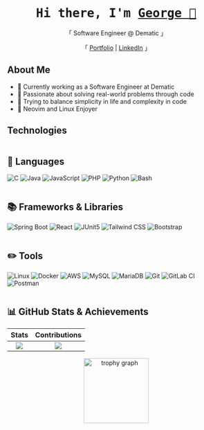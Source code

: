 <!-- Intro  -->
<h1 align="center">
    <samp>Hi there, I'm <b><a target="_blank" href="https://rootgeorge17.github.io/portofolio-website/">George 👋</a></b></samp>
</h1>

<p align="center"> 
    「 Software Engineer @ Dematic 」
</p>

<p align="center"> 
    「 
    <a href="https://rootgeorge17.github.io/portofolio-website/" target="_blank">Portfolio</a> 
    | 
    <a href="https://www.linkedin.com/in/georgesopov/" target="_blank">LinkedIn</a> 
    」
</p>

## About Me

- 🌱 Currently working as a Software Engineer at Dematic
- 🎯 Passionate about solving real-world problems through code
- 💭  Trying to balance simplicity in life and complexity in code
- 🗿   Neovim and Linux Enjoyer

## Technologies

<div style="display: inline-block; align-items: center;">
  <h2>📖 Languages</h2>
 
  ![C](https://img.shields.io/badge/C-00599C.svg?style=for-the-badge&logo=C&logoColor=white)
  ![Java](https://img.shields.io/badge/Java-%23ED8B00.svg?style=for-the-badge&logo=openjdk&logoColor=000)
  ![JavaScript](https://img.shields.io/badge/JavaScript-F7DF1E?style=for-the-badge&logo=javascript&logoColor=000)
  ![PHP](https://img.shields.io/badge/php-%23777BB4.svg?style=for-the-badge&logo=php&logoColor=white)
  ![Python](https://img.shields.io/badge/Python-3776AB?style=for-the-badge&logo=python&logoColor=fff)
  ![Bash](https://img.shields.io/badge/Bash-4EAA25?style=for-the-badge&logo=gnubash&logoColor=fff)
</div>

<div style="display: inline-block; align-items: center;">
  <h2>📚 Frameworks & Libraries</h2>
 
  ![Spring Boot](https://img.shields.io/badge/Spring%20Boot-6DB33F?style=for-the-badge&logo=springboot&logoColor=fff)
  ![React](https://img.shields.io/badge/React-%2320232a.svg?style=for-the-badge&logo=react&logoColor=%2361DAFB)
  ![JUnit5](https://img.shields.io/badge/JUnit5-C21325?style=for-the-badge&logo=junit5&logoColor=fff)
  ![Tailwind CSS](https://img.shields.io/badge/Tailwind%20CSS-%2338B2AC.svg?style=for-the-badge&logo=tailwind-css&logoColor=white)
  ![Bootstrap](https://img.shields.io/badge/Bootstrap-7952B3?style=for-the-badge&logo=bootstrap&logoColor=fff)
</div>

<div style="display: inline-block; align-items: center;">
  <h2>✏️ Tools</h2>
    
  ![Linux](https://img.shields.io/badge/Linux-FCC624?style=for-the-badge&logo=linux&logoColor=black)
  ![Docker](https://img.shields.io/badge/Docker-2496ED?style=for-the-badge&logo=docker&logoColor=fff)
  ![AWS](https://custom-icon-badges.demolab.com/badge/AWS-%23FF9900.svg?style=for-the-badge&logo=aws&logoColor=white)
  ![MySQL](https://img.shields.io/badge/MySQL-4479A1?style=for-the-badge&logo=mysql&logoColor=fff)
  ![MariaDB](https://img.shields.io/badge/MariaDB-003545?style=for-the-badge&logo=mariadb&logoColor=white)
  ![Git](https://img.shields.io/badge/Git-F05032?style=for-the-badge&logo=git&logoColor=fff)
  ![GitLab CI](https://img.shields.io/badge/GitLab%20CI-FC6D26?style=for-the-badge&logo=gitlab&logoColor=fff)
  ![Postman](https://img.shields.io/badge/Postman-FF6C37?style=for-the-badge&logo=postman&logoColor=white)
</div>

## 📊 GitHub Stats & Achievements

Stats             |  Contributions
:-------------------------:|:-------------------------:
![](https://github-readme-stats.vercel.app/api?username=RootGeorge17&show_icons=true&locale=en&theme=tokyonight)  |  ![](https://github-readme-streak-stats.herokuapp.com/?user=RootGeorge17&&theme=tokyonight)

<div align="center">
    <img src="https://github-profile-trophy.vercel.app?username=RootGeorge17&theme=dracula&column=-1&row=1&margin-w=8&margin-h=8&no-bg=false&no-frame=false&order=4" height="150" alt="trophy graph"  />
</div>

